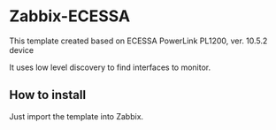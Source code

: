 # Zabbix-ECESSA
This template created based on ECESSA PowerLink PL1200, ver. 10.5.2 device

It uses low level discovery to find interfaces to monitor.

How to install
------------------

Just import the template into Zabbix.

